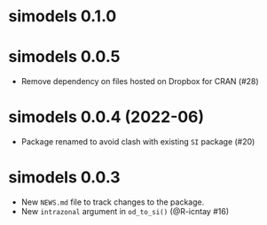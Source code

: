 # simodels 0.1.0

# simodels 0.0.5

* Remove dependency on files hosted on Dropbox for CRAN (#28)

# simodels 0.0.4 (2022-06)

* Package renamed to avoid clash with existing `SI` package (#20)

# simodels 0.0.3

* New `NEWS.md` file to track changes to the package.
* New `intrazonal` argument in `od_to_si()` (@R-icntay #16)
